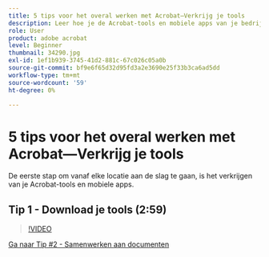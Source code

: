 ```yaml
---
title: 5 tips voor het overal werken met Acrobat—Verkrijg je tools
description: Leer hoe je de Acrobat-tools en mobiele apps van je bedrijf vanaf elke locatie kunt laten werken
role: User
product: adobe acrobat
level: Beginner
thumbnail: 34290.jpg
exl-id: 1ef1b939-3745-41d2-881c-67c026c05a0b
source-git-commit: bf9e6f65d32d95fd3a2e3690e25f33b3ca6ad5dd
workflow-type: tm+mt
source-wordcount: '59'
ht-degree: 0%

---
```


# 5 tips voor het overal werken met Acrobat—Verkrijg je tools

De eerste stap om vanaf elke locatie aan de slag te gaan, is het verkrijgen van je Acrobat-tools en mobiele apps.

## Tip 1 - Download je tools (2:59)

>[!VIDEO](https://video.tv.adobe.com/v/34290?hidetitle=true)

[Ga naar Tip #2 - Samenwerken aan documenten](collaborate-on-documents.md)